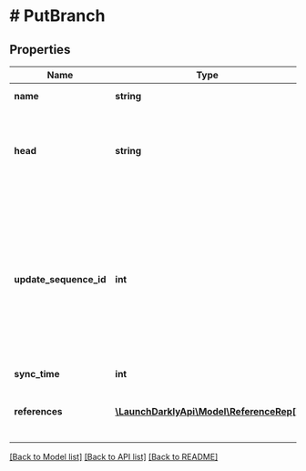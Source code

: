 # # PutBranch

## Properties

Name | Type | Description | Notes
------------ | ------------- | ------------- | -------------
**name** | **string** | The branch name |
**head** | **string** | An ID representing the branch HEAD. For example, a commit SHA. |
**update_sequence_id** | **int** | An optional ID used to prevent older data from overwriting newer data. If no sequence ID is included, the newly submitted data will always be saved. | [optional]
**sync_time** | **int** |  |
**references** | [**\LaunchDarklyApi\Model\ReferenceRep[]**](ReferenceRep.md) | An array of flag references found on the branch | [optional]

[[Back to Model list]](../../README.md#models) [[Back to API list]](../../README.md#endpoints) [[Back to README]](../../README.md)
